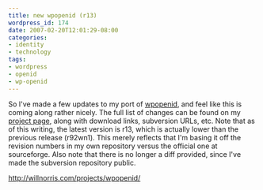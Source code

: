 ```yaml
---
title: new wpopenid (r13)
wordpress_id: 174
date: 2007-02-20T12:01:29-08:00
categories:
- identity
- technology
tags:
- wordpress
- openid
- wp-openid
---
```

So I've made a few updates to my port of [wpopenid][], and feel like this is coming along rather nicely.  The full list
of changes can be found on my [project page][], along with download links, subversion URLs, etc.  Note that as of this
writing, the latest version is r13, which is actually lower than the previous release (r92wn1).  This merely reflects
that I'm basing it off the revision numbers in my own repository versus the official one at sourceforge.  Also note that
there is no longer a diff provided, since I've made the subversion repository public.

<http://willnorris.com/projects/wpopenid/>

[wpopenid]: http://verselogic.net/projects/wordpress/wordpress-openid-plugin/
[project page]: http://willnorris.com/projects/wpopenid/
